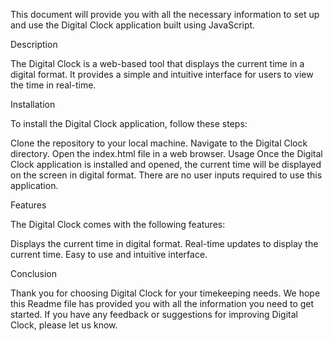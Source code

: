 This document will provide you with all the necessary information to set up and use the Digital Clock application built using JavaScript.

Description

The Digital Clock is a web-based tool that displays the current time in a digital format. It provides a simple and intuitive interface for users to view the time in real-time.

Installation

To install the Digital Clock application, follow these steps:

Clone the repository to your local machine.
Navigate to the Digital Clock directory.
Open the index.html file in a web browser.
Usage
Once the Digital Clock application is installed and opened, the current time will be displayed on the screen in digital format. There are no user inputs required to use this application.

Features

The Digital Clock comes with the following features:

Displays the current time in digital format.
Real-time updates to display the current time.
Easy to use and intuitive interface.

Conclusion

Thank you for choosing Digital Clock for your timekeeping needs. We hope this Readme file has provided you with all the information you need to get started. If you have any feedback or suggestions for improving Digital Clock, please let us know.




